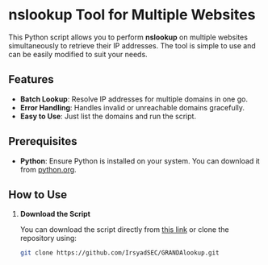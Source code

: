 # nslookup Tool for Multiple Websites

This Python script allows you to perform **nslookup** on multiple websites simultaneously to retrieve their IP addresses. The tool is simple to use and can be easily modified to suit your needs.

## Features

- **Batch Lookup**: Resolve IP addresses for multiple domains in one go.
- **Error Handling**: Handles invalid or unreachable domains gracefully.
- **Easy to Use**: Just list the domains and run the script.

## Prerequisites

- **Python**: Ensure Python is installed on your system. You can download it from [python.org](https://www.python.org/downloads/).

## How to Use

1. **Download the Script**

   You can download the script directly from [this link](https://github.com/IrsyadSEC/GRANDAlookup/blob/main/GRANDAlookup.py) or clone the repository using:

   ```bash
   git clone https://github.com/IrsyadSEC/GRANDAlookup.git
